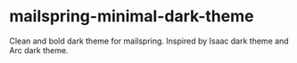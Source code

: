 # mailspring-minimal-dark-theme
Clean and bold dark theme for mailspring. Inspired by Isaac dark theme and Arc dark theme.
